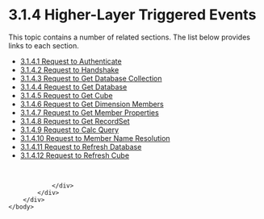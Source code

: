 <html dir="LTR" xmlns:mshelp="http://msdn.microsoft.com/mshelp" xmlns:ddue="http://ddue.schemas.microsoft.com/authoring/2003/5" xmlns:xlink="http://www.w3.org/1999/xlink" xmlns:tool="http://www.microsoft.com/tooltip">
    <head>
        <meta http-equiv="Content-Type" content="text/html; CHARSET=utf-8"></meta>
        <meta name="save" content="history"></meta>
        <title>3.1.4 Higher-Layer Triggered Events</title>
        <xml>
            <mshelp:toctitle title="3.1.4 Higher-Layer Triggered Events"></mshelp:toctitle>
            <mshelp:rltitle title="[MS-SSAS8]: Higher-Layer Triggered Events"></mshelp:rltitle>
            <mshelp:keyword index="A" term="ff057b89-d96d-4179-b53d-4a878f512591"></mshelp:keyword>
            <mshelp:attr name="DCSext.ContentType" value="open specification"></mshelp:attr>
            <mshelp:attr name="AssetID" value="ff057b89-d96d-4179-b53d-4a878f512591"></mshelp:attr>
            <mshelp:attr name="TopicType" value="kbRef"></mshelp:attr>
            <mshelp:attr name="DCSext.Title" value="[MS-SSAS8]: Higher-Layer Triggered Events" />
        </xml>
    </head>
    <body>
        <div id="header">
            <h1 class="heading">3.1.4 Higher-Layer Triggered Events</h1>
        </div>
        <div id="mainSection">
            <div id="mainBody">
                <div id="allHistory" class="saveHistory"></div>
                <div id="sectionSection0" class="section" name="collapseableSection">
                    <p>This topic contains a number of related sections. The list below provides links to each section.<br /></p><ul><li><span><a href="0fffa477-cf80-4d9b-9ced-055f7f1b22e6.md">3.1.4.1 Request to Authenticate</a></span></li><li><span><a href="01750bc8-7469-407e-824c-e8d41b453a63.md">3.1.4.2 Request to Handshake</a></span></li><li><span><a href="7cb97fa9-a34b-4c5c-9ca6-84fef4b2ec70.md">3.1.4.3 Request to Get Database Collection</a></span></li><li><span><a href="65515641-feac-4923-9b09-636e997b0767.md">3.1.4.4 Request to Get Database</a></span></li><li><span><a href="56042637-740a-4d47-9484-d73425ad8f36.md">3.1.4.5 Request to Get Cube</a></span></li><li><span><a href="e7b70a04-4821-4ff0-abc8-be8934cda5b1.md">3.1.4.6 Request to Get Dimension Members</a></span></li><li><span><a href="6f282c04-2f8e-469c-80e0-710a78370ee9.md">3.1.4.7 Request to Get Member Properties</a></span></li><li><span><a href="43829bab-a5bf-4634-85b1-f0fcc108221a.md">3.1.4.8 Request to Get RecordSet</a></span></li><li><span><a href="b2b99cbf-0393-4494-b537-f4d878a51f12.md">3.1.4.9 Request to Calc Query</a></span></li><li><span><a href="37f18ff7-1471-4fca-abe4-5cab6356e0f5.md">3.1.4.10 Request to Member Name Resolution</a></span></li><li><span><a href="1cd73b2e-8476-4647-9f81-57516052add1.md">3.1.4.11 Request to Refresh Database</a></span></li><li><span><a href="db0a2e21-2474-4898-9688-efb83e76a01e.md">3.1.4.12 Request to Refresh Cube</a></span></li></ul><p><br /></p>


                </div>
            </div>
        </div>
    </body>
</html>